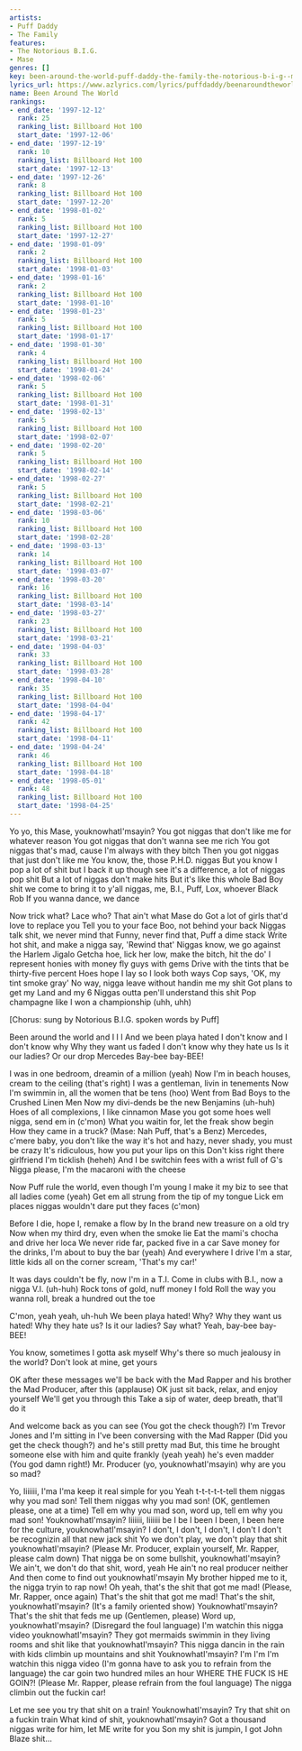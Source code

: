 ```yaml
---
artists:
- Puff Daddy
- The Family
features:
- The Notorious B.I.G.
- Mase
genres: []
key: been-around-the-world-puff-daddy-the-family-the-notorious-b-i-g--mase
lyrics_url: https://www.azlyrics.com/lyrics/puffdaddy/beenaroundtheworld.html
name: Been Around The World
rankings:
- end_date: '1997-12-12'
  rank: 25
  ranking_list: Billboard Hot 100
  start_date: '1997-12-06'
- end_date: '1997-12-19'
  rank: 10
  ranking_list: Billboard Hot 100
  start_date: '1997-12-13'
- end_date: '1997-12-26'
  rank: 8
  ranking_list: Billboard Hot 100
  start_date: '1997-12-20'
- end_date: '1998-01-02'
  rank: 5
  ranking_list: Billboard Hot 100
  start_date: '1997-12-27'
- end_date: '1998-01-09'
  rank: 2
  ranking_list: Billboard Hot 100
  start_date: '1998-01-03'
- end_date: '1998-01-16'
  rank: 2
  ranking_list: Billboard Hot 100
  start_date: '1998-01-10'
- end_date: '1998-01-23'
  rank: 5
  ranking_list: Billboard Hot 100
  start_date: '1998-01-17'
- end_date: '1998-01-30'
  rank: 4
  ranking_list: Billboard Hot 100
  start_date: '1998-01-24'
- end_date: '1998-02-06'
  rank: 5
  ranking_list: Billboard Hot 100
  start_date: '1998-01-31'
- end_date: '1998-02-13'
  rank: 5
  ranking_list: Billboard Hot 100
  start_date: '1998-02-07'
- end_date: '1998-02-20'
  rank: 5
  ranking_list: Billboard Hot 100
  start_date: '1998-02-14'
- end_date: '1998-02-27'
  rank: 5
  ranking_list: Billboard Hot 100
  start_date: '1998-02-21'
- end_date: '1998-03-06'
  rank: 10
  ranking_list: Billboard Hot 100
  start_date: '1998-02-28'
- end_date: '1998-03-13'
  rank: 14
  ranking_list: Billboard Hot 100
  start_date: '1998-03-07'
- end_date: '1998-03-20'
  rank: 16
  ranking_list: Billboard Hot 100
  start_date: '1998-03-14'
- end_date: '1998-03-27'
  rank: 23
  ranking_list: Billboard Hot 100
  start_date: '1998-03-21'
- end_date: '1998-04-03'
  rank: 33
  ranking_list: Billboard Hot 100
  start_date: '1998-03-28'
- end_date: '1998-04-10'
  rank: 35
  ranking_list: Billboard Hot 100
  start_date: '1998-04-04'
- end_date: '1998-04-17'
  rank: 42
  ranking_list: Billboard Hot 100
  start_date: '1998-04-11'
- end_date: '1998-04-24'
  rank: 46
  ranking_list: Billboard Hot 100
  start_date: '1998-04-18'
- end_date: '1998-05-01'
  rank: 48
  ranking_list: Billboard Hot 100
  start_date: '1998-04-25'
---
```




Yo yo, this Mase, youknowhatI'msayin?
You got niggas that don't like me for whatever reason
You got niggas that don't wanna see me rich
You got niggas that's mad, cause I'm always with they bitch
Then you got niggas that just don't like me
You know, the, those P.H.D. niggas
But you know I pop a lot of shit but I back it up though
see it's a difference, a lot of niggas pop shit
But a lot of niggas don't make hits
But it's like this whole Bad Boy shit
we come to bring it to y'all niggas, me, B.I., Puff, Lox, whoever
Black Rob
If you wanna dance, we dance



Now trick what?  Lace who?  That ain't what Mase do
Got a lot of girls that'd love to replace you
Tell you to your face Boo, not behind your back
Niggas talk shit, we never mind that
Funny, never find that, Puff a dime stack
Write hot shit, and make a nigga say, 'Rewind that'
Niggas know, we go against the Harlem Jigalo
Getcha hoe, lick her low, make the bitch, hit the do'
I represent honies with money fly guys with gems
Drive with the tints that be thirty-five percent
Hoes hope I lay so I look both ways
Cop says, 'OK, my tint smoke gray'
No way, nigga leave without handin me my shit
Got plans to get my Land and my 6
Niggas outta pen'll understand this shit
Pop champagne like I won a championship (uhh, uhh)

[Chorus: sung by Notorious B.I.G.
spoken words by Puff]

Been around the world and I I I
And we been playa hated
I don't know and I don't know why
Why they want us faded
I don't know why they hate us
Is it our ladies?
Or our drop Mercedes
Bay-bee bay-BEE!



I was in one bedroom, dreamin of a million (yeah)
Now I'm in beach houses, cream to the ceiling (that's right)
I was a gentleman, livin in tenements
Now I'm swimmin in, all the women that be tens (hoo)
Went from Bad Boys to the Crushed Linen Men
Now my divi-dends be the new Benjamins (uh-huh)
Hoes of all complexions, I like cinnamon
Mase you got some hoes well nigga, send em in (c'mon)
What you waitin for, let the freak show begin
How they came in a truck?  (Mase: Nah Puff, that's a Benz)
Mercedes, c'mere baby, you don't like the way
it's hot and hazy, never shady, you must be crazy
It's ridiculous, how you put your lips on this
Don't kiss right there girlfriend I'm ticklish (heheh)
And I be switchin fees with a wrist full of G's
Nigga please, I'm the macaroni with the cheese





Now Puff rule the world, even though I'm young
I make it my biz to see that all ladies come (yeah)
Get em all strung from the tip of my tongue
Lick em places niggas wouldn't dare put they faces (c'mon)

Before I die, hope I, remake a flow by
In the brand new treasure on a old try
Now when my third dry, even when the smoke lie
Eat the mami's chocha and drive her loca
We never ride far, packed five in a car
Save money for the drinks, I'm about to buy the bar (yeah)
And everywhere I drive I'm a star, little kids
all on the corner scream, 'That's my car!'

It was days couldn't be fly, now I'm in a T.I.
Come in clubs with B.I., now a nigga V.I. (uh-huh)
Rock tons of gold, nuff money I fold
Roll the way you wanna roll, break a hundred out the toe


 C'mon, yeah yeah, uh-huh
 We been playa hated!
 Why?
 Why they want us hated!
 Why they hate us?
 Is it our ladies?
 Say what?
 Yeah, bay-bee bay-BEE!


You know, sometimes I gotta ask myself
Why's there so much jealousy in the world?
Don't look at mine, get yours

OK after these messages we'll be back with
the Mad Rapper and his brother the Mad Producer, after this
(applause)
OK just sit back, relax, and enjoy yourself
We'll get you through this
Take a sip of water, deep breath, that'll do it

And welcome back as you can see (You got the check though?)
I'm Trevor Jones and I'm sitting in
I've been conversing with the Mad Rapper (Did you get the check though?)
and he's still pretty mad
But, this time he brought someone else with him
and quite frankly (yeah yeah) he's even madder (You god damn right!)
Mr. Producer (yo, youknowhatI'msayin) why are you so mad?

Yo, Iiiiiii, I'ma I'ma keep it real simple for you
Yeah t-t-t-t-t-tell them niggas why you mad son!
Tell them niggas why you mad son!
(OK, gentlemen please, one at a time)
Tell em why you mad son, word up, tell em why you mad son!
YouknowhatI'msayin? Iiiiiii, Iiiiiii be I be I been
I been, I been here for the culture, youknowhatI'msayin?
I don't, I don't, I don't, I don't
I don't be recognizin all that new jack shit
Yo we don't play, we don't play that shit youknowhatI'msayin?
(Please Mr. Producer, explain yourself, Mr. Rapper, please calm down)
That nigga be on some bullshit, youknowhatI'msayin?
We ain't, we don't do that shit, word, yeah
He ain't no real producer neither
And then come to find out youknowhatI'msayin
My brother hipped me to it, the nigga tryin to rap now!
Oh yeah, that's the shit that got me mad!
(Please, Mr. Rapper, once again)
That's the shit that got me mad!
That's the shit, youknowhatI'msayin?
(It's a family oriented show)
YouknowhatI'msayin?  That's the shit that feds me up
(Gentlemen, please)
Word up, youknowhatI'msayin?
(Disregard the foul language)
I'm watchin this nigga video youknowhatI'msayin?
They got mermaids swimmin in they living rooms and shit
like that youknowhatI'msayin?
This nigga dancin in the rain with kids climbin up mountains and shit
YouknowhatI'msayin?
I'm I'm I'm watchin this nigga video
(I'm gonna have to ask you to refrain from the language)
the car goin two hundred miles an hour
WHERE THE FUCK IS HE GOIN?!
(Please Mr. Rapper, please refrain from the foul language)
The nigga climbin out the fuckin car!

Let me see you try that shit on a train!
YouknowhatI'msayin?  Try that shit on a fuckin train
What kind of shit, youknowhatI'msayin?
Got a thousand niggas write for him, let ME write for you
Son my shit is jumpin, I got John Blaze shit...



